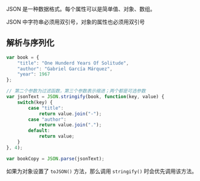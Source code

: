 JSON 是一种数据格式。每个属性可以是简单值、对象、数组。

JSON 中字符串必须用双引号，对象的属性也必须用双引号



## 解析与序列化

```js
var book = {
    "title": "One Hunderd Years Of Solitude",
    "author": "Gabriel García Márquez",
    "year": 1967
};

// 第二个参数为过滤函数，第三个参数表示缩进；两个都是可选参数
var jsonText = JSON.stringify(book, function(key, value) {
    switch(key) {
        case "title":
            return value.join("-");
        case "author":
            return value.join(".");
        default:
            return value;
    }
}, 4);

var bookCopy = JSON.parse(jsonText);
```

如果为对象设置了 `toJSON()` 方法，那么调用 `stringify()` 时会优先调用该方法。